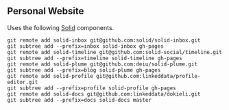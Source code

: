Personal Website
----------------

Uses the following [Solid](https://github.com/solid/solid) components.

```
git remote add solid-inbox git@github.com:solid/solid-inbox.git
git subtree add --prefix=inbox solid-inbox gh-pages
git remote add solid-timeline git@github.com:solid-social/timeline.git
git subtree add --prefix=timeline solid-timeline gh-pages
git remote add solid-plume git@github.com:deiu/solid-plume.git
git subtree add --prefix=blog solid-plume gh-pages
git remote add solid-profile git@github.com:linkeddata/profile-editor.git
git subtree add --prefix=profile solid-profile gh-pages
git remote add solid-docs git@github.com:linkeddata/dokieli.git
git subtree add --prefix=docs solid-docs master
```